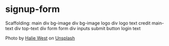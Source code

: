 # signup-form


Scaffolding:
main div
bg-image div
    bg-image
    logo div
        logo
        text
    credit
main-text div
    top-text div
    form 
        form div
            inputs
    submit button
    login text

Photo by <a href="https://unsplash.com/@haliewestphoto?utm_content=creditCopyText&utm_medium=referral&utm_source=unsplash">Halie West</a> on <a href="https://unsplash.com/photos/green-leaf-plant-in-close-up-photography-25xggax4bSA?utm_content=creditCopyText&utm_medium=referral&utm_source=unsplash">Unsplash</a>
  